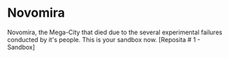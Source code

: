# Novomira
Novomira, the Mega-City that died due to the several experimental failures conducted by it's people. This is your sandbox now.
[Reposita # 1 - Sandbox]
